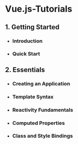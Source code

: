 # Vue.js-Tutorials

## 1. Getting Started

- ### Introduction
- ### Quick Start

## 2. Essentials

- ### Creating an Application
- ### Template Syntax
- ### Reactivity Fundamentals
- ### Computed Properties
- ### Class and Style Bindings

